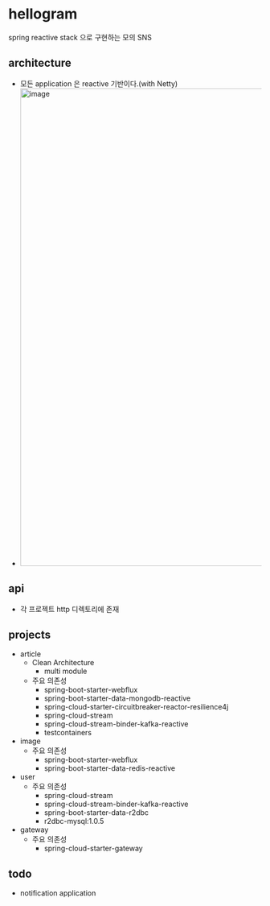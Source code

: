 # hellogram
spring reactive stack 으로 구현하는 모의 SNS


## architecture
- 모든 application 은 reactive 기반이다.(with Netty)
- <img width="949" alt="image" src="https://github.com/starryeye/hellogram/assets/33487061/ea4e7207-975b-48a2-b397-66df21239018">
 
## api
- 각 프로젝트 http 디렉토리에 존재

## projects
- article
  - Clean Architecture
    - multi module
  - 주요 의존성
    - spring-boot-starter-webflux
    - spring-boot-starter-data-mongodb-reactive
    - spring-cloud-starter-circuitbreaker-reactor-resilience4j
    - spring-cloud-stream
    - spring-cloud-stream-binder-kafka-reactive
    - testcontainers
- image
  - 주요 의존성
    - spring-boot-starter-webflux
    - spring-boot-starter-data-redis-reactive
- user
  - 주요 의존성
    - spring-cloud-stream
    - spring-cloud-stream-binder-kafka-reactive
    - spring-boot-starter-data-r2dbc
    - r2dbc-mysql:1.0.5
- gateway
  - 주요 의존성
    - spring-cloud-starter-gateway

## todo
- notification application
